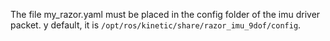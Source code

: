 The file my_razor.yaml must be placed in the config folder of the imu driver packet.
y default, it is `/opt/ros/kinetic/share/razor_imu_9dof/config`.
